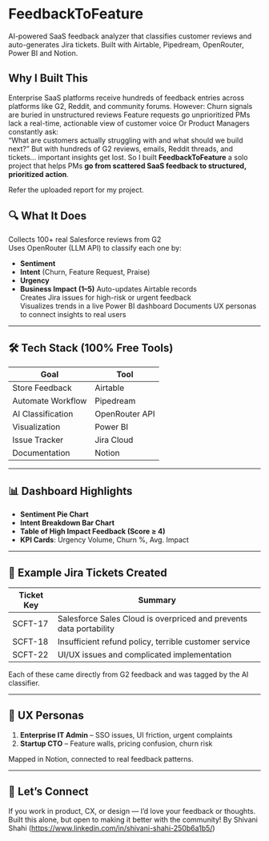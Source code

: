 # FeedbackToFeature
AI-powered SaaS feedback analyzer that classifies customer reviews and auto-generates Jira tickets. Built with Airtable, Pipedream, OpenRouter, Power BI and Notion.

## Why I Built This
Enterprise SaaS platforms receive hundreds of feedback entries across platforms like G2, Reddit, and community forums. However:
 Churn signals are buried in unstructured reviews
 Feature requests go unprioritized
 PMs lack a real-time, actionable view of customer voice
Or 
Product Managers constantly ask:  
“What are customers actually struggling with and what should we build next?”
But with hundreds of G2 reviews, emails, Reddit threads, and tickets... important insights get lost.
So I built **FeedbackToFeature** a solo project that helps PMs **go from scattered SaaS feedback to structured, prioritized action**.

Refer the uploaded report for my project.

## 🔍 What It Does

Collects 100+ real Salesforce reviews from G2  
Uses OpenRouter (LLM API) to classify each one by:
- **Sentiment**
- **Intent** (Churn, Feature Request, Praise)
- **Urgency**
- **Business Impact (1–5)**
Auto-updates Airtable records  
Creates Jira issues for high-risk or urgent feedback  
Visualizes trends in a live Power BI dashboard
Documents UX personas to connect insights to real users
---

## 🛠️ Tech Stack (100% Free Tools)

| Goal               | Tool                      |
|--------------------|---------------------------|
| Store Feedback     | Airtable                  |
| Automate Workflow  | Pipedream                 |
| AI Classification  | OpenRouter API            |
| Visualization      | Power BI                  |
| Issue Tracker      | Jira Cloud                |
| Documentation      | Notion                    |

---

## 📊 Dashboard Highlights

- **Sentiment Pie Chart**  
- **Intent Breakdown Bar Chart**  
- **Table of High Impact Feedback (Score ≥ 4)**  
- **KPI Cards**: Urgency Volume, Churn %, Avg. Impact

---

## 📁 Example Jira Tickets Created

| Ticket Key | Summary |
|------------|---------|
| SCFT-17    | Salesforce Sales Cloud is overpriced and prevents data portability |
| SCFT-18    | Insufficient refund policy, terrible customer service |
| SCFT-22    | UI/UX issues and complicated implementation |

Each of these came directly from G2 feedback and was tagged by the AI classifier.

---

## 👤 UX Personas

1. **Enterprise IT Admin** – SSO issues, UI friction, urgent complaints  
2. **Startup CTO** – Feature walls, pricing confusion, churn risk

Mapped in Notion, connected to real feedback patterns.

---

## 👋 Let’s Connect

If you work in product, CX, or design — I’d love your feedback or thoughts.  
Built this alone, but open to making it better with the community!
By Shivani Shahi (https://www.linkedin.com/in/shivani-shahi-250b6a1b5/)

